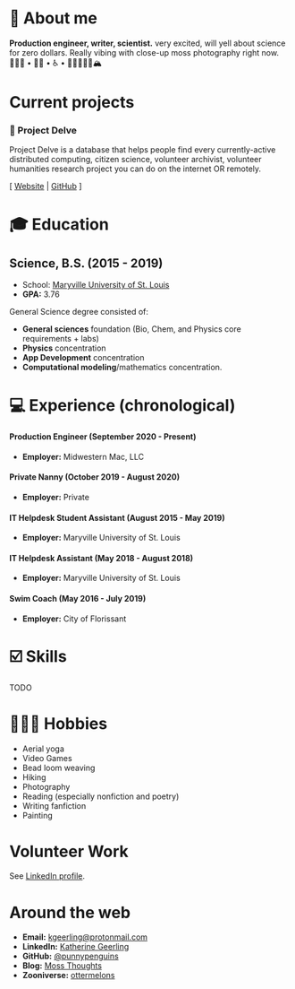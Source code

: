 # 💁 About me

**Production engineer, writer, scientist.** very excited, will yell about science for zero dollars. Really vibing with close-up moss photography right now.
👩🏻‍🔬 • 🏳️‍🌈 • ♿️ • 🥾✌🏻🤙🏻🏔

# Current projects
### 🧬 Project Delve

Project Delve is a database that helps people find every currently-active distributed computing, citizen science, volunteer archivist, volunteer humanities research project you can do on the internet OR remotely.

[ [Website](https://projectdelve.com/) | [GitHub](https://github.com/punnypenguins/projectdelve) ]

# 🎓 Education

## Science, B.S. (2015 - 2019)
* School: [Maryville University of St. Louis](https://www.maryville.edu/)
* **GPA:** 3.76

General Science degree consisted of:
* **General sciences** foundation (Bio, Chem, and Physics core requirements + labs)
* **Physics** concentration
* **App Development** concentration
* **Computational modeling**/mathematics concentration.

# 💻 Experience (chronological)

#### Production Engineer (September 2020 - Present)
* **Employer:** Midwestern Mac, LLC

#### Private Nanny (October 2019 - August 2020)
* **Employer:** Private

#### IT Helpdesk Student Assistant (August 2015 - May 2019)
* **Employer:** Maryville University of St. Louis

#### IT Helpdesk Assistant (May 2018 - August 2018)
* **Employer:** Maryville University of St. Louis

#### Swim Coach (May 2016 - July 2019)
* **Employer:** City of Florissant

# ☑️ Skills

TODO

# 🤸🏻‍♀️ Hobbies
* Aerial yoga
* Video Games
* Bead loom weaving
* Hiking
* Photography
* Reading (especially nonfiction and poetry)
* Writing fanfiction
* Painting

# Volunteer Work
See [LinkedIn profile](https://www.linkedin.com/in/katherine-geerling-774929111/).

# Around the web
* **Email:** kgeerling@protonmail.com
* **LinkedIn:** [Katherine Geerling](https://www.linkedin.com/in/katherine-geerling-774929111/)
* **GitHub:** [@punnypenguins](https://github.com/punnypenguins)
* **Blog:** [Moss Thoughts](https://somemossthoughts.wordpress.com)
* **Zooniverse:** [ottermelons](https://www.zooniverse.org/users/ottermelons)
